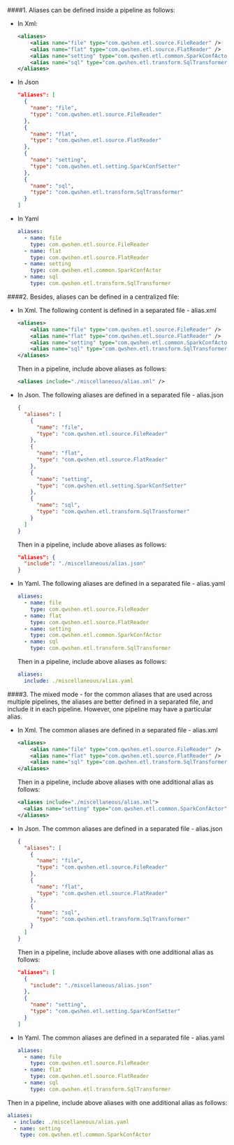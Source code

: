 ####1. Aliases can be defined inside a pipeline as follows:
- In Xml:
  ```xml
  <aliases>
      <alias name="file" type="com.qwshen.etl.source.FileReader" />
      <alias name="flat" type="com.qwshen.etl.source.FlatReader" />
      <alias name="setting" type="com.qwshen.etl.common.SparkConfActor" />
      <alias name="sql" type="com.qwshen.etl.transform.SqlTransformer" />
  </aliases>
  ```
- In Json
  ```json
  "aliases": [
    {
      "name": "file",
      "type": "com.qwshen.etl.source.FileReader"
    },
    {
      "name": "flat",
      "type": "com.qwshen.etl.source.FlatReader"
    },
    {
      "name": "setting",
      "type": "com.qwshen.etl.setting.SparkConfSetter"
    },
    {
      "name": "sql",
      "type": "com.qwshen.etl.transform.SqlTransformer"
    }
  ]
  ```
- In Yaml
  ```yaml
  aliases:
    - name: file
      type: com.qwshen.etl.source.FileReader
    - name: flat
      type: com.qwshen.etl.source.FlatReader
    - name: setting
      type: com.qwshen.etl.common.SparkConfActor
    - name: sql
      type: com.qwshen.etl.transform.SqlTransformer
  ```
  
####2. Besides, aliases can be defined in a centralized file: 
- In Xml. The following content is defined in a separated file - alias.xml
  ```xml
  <aliases>
      <alias name="file" type="com.qwshen.etl.source.FileReader" />
      <alias name="flat" type="com.qwshen.etl.source.FlatReader" />
      <alias name="setting" type="com.qwshen.etl.common.SparkConfActor" />
      <alias name="sql" type="com.qwshen.etl.transform.SqlTransformer" />
  </aliases>
  ```
  Then in a pipeline, include above aliases as follows:
  ```xml
  <aliases include="./miscellaneous/alias.xml" />
  ```
  
- In Json. The following aliases are defined in a separated file - alias.json
  ```json
  {
    "aliases": [
      {
        "name": "file",
        "type": "com.qwshen.etl.source.FileReader"
      },
      {
        "name": "flat",
        "type": "com.qwshen.etl.source.FlatReader"
      },
      {
        "name": "setting",
        "type": "com.qwshen.etl.setting.SparkConfSetter"
      },
      {
        "name": "sql",
        "type": "com.qwshen.etl.transform.SqlTransformer"
      }
    ]
  }
  ```
  Then in a pipeline, include above aliases as follows:
  ```json
  "aliases": {
    "include": "./miscellaneous/alias.json"
  }
  ```

- In Yaml. The following aliases are defined in a separated file - alias.yaml
  ```yaml
  aliases:
    - name: file
      type: com.qwshen.etl.source.FileReader
    - name: flat
      type: com.qwshen.etl.source.FlatReader
    - name: setting
      type: com.qwshen.etl.common.SparkConfActor
    - name: sql
      type: com.qwshen.etl.transform.SqlTransformer
  ```
  Then in a pipeline, include above aliases as follows:
  ```yaml
  aliases:
    include: ./miscellaneous/alias.yaml
  ```

####3. The mixed mode - for the common aliases that are used across multiple pipelines, the aliases are better defined in a separated file, and include it in each pipeline. However, one pipeline may have a particular alias.
- In Xml. The common aliases are defined in a separated file - alias.xml
  ```xml
  <aliases>
      <alias name="file" type="com.qwshen.etl.source.FileReader" />
      <alias name="flat" type="com.qwshen.etl.source.FlatReader" />
      <alias name="sql" type="com.qwshen.etl.transform.SqlTransformer" />
  </aliases>
  ```
  Then in a pipeline, include above aliases with one additional alias as follows:
  ```xml
  <aliases include="./miscellaneous/alias.xml">
    <alias name="setting" type="com.qwshen.etl.common.SparkConfActor" />
  </aliases>
  ```

- In Json. The common aliases are defined in a separated file - alias.json
  ```json
  {
    "aliases": [
      {
        "name": "file",
        "type": "com.qwshen.etl.source.FileReader"
      },
      {
        "name": "flat",
        "type": "com.qwshen.etl.source.FlatReader"
      },
      {
        "name": "sql",
        "type": "com.qwshen.etl.transform.SqlTransformer"
      }
    ]
  }
  ```
  Then in a pipeline, include above aliases with one additional alias as follows:
  ```json
  "aliases": [
    {
      "include": "./miscellaneous/alias.json"
    },
    {
      "name": "setting",
      "type": "com.qwshen.etl.setting.SparkConfSetter"
    }
  ]
  ```

- In Yaml. The common aliases are defined in a separated file - alias.yaml
  ```yaml
  aliases:
    - name: file
      type: com.qwshen.etl.source.FileReader
    - name: flat
      type: com.qwshen.etl.source.FlatReader
    - name: sql
      type: com.qwshen.etl.transform.SqlTransformer
  ```
Then in a pipeline, include above aliases with one additional alias as follows:
  ```yaml
  aliases:
    - include: ./miscellaneous/alias.yaml
    - name: setting
      type: com.qwshen.etl.common.SparkConfActor
  ```
